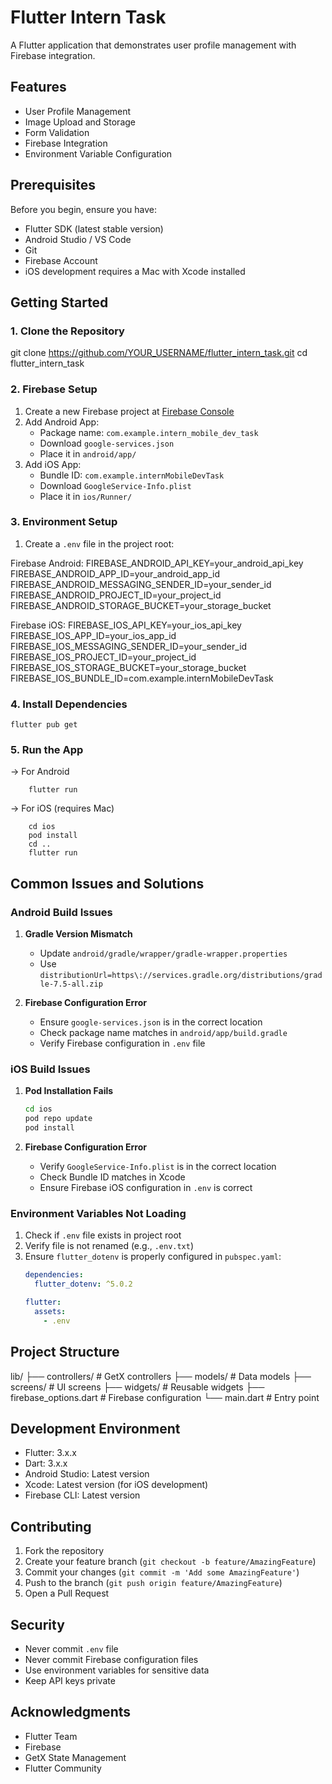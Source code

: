 # Flutter Intern Task

A Flutter application that demonstrates user profile management with Firebase integration.

## Features

- User Profile Management
- Image Upload and Storage
- Form Validation
- Firebase Integration
- Environment Variable Configuration

## Prerequisites

Before you begin, ensure you have:
- Flutter SDK (latest stable version)
- Android Studio / VS Code
- Git
- Firebase Account
- iOS development requires a Mac with Xcode installed

## Getting Started

### 1. Clone the Repository

git clone https://github.com/YOUR_USERNAME/flutter_intern_task.git
cd flutter_intern_task


### 2. Firebase Setup

1. Create a new Firebase project at [Firebase Console](https://console.firebase.google.com/)
2. Add Android App:
    - Package name: `com.example.intern_mobile_dev_task`
    - Download `google-services.json`
    - Place it in `android/app/`
3. Add iOS App:
    - Bundle ID: `com.example.internMobileDevTask`
    - Download `GoogleService-Info.plist`
    - Place it in `ios/Runner/`

### 3. Environment Setup

1. Create a `.env` file in the project root:

Firebase Android:
FIREBASE_ANDROID_API_KEY=your_android_api_key
FIREBASE_ANDROID_APP_ID=your_android_app_id
FIREBASE_ANDROID_MESSAGING_SENDER_ID=your_sender_id
FIREBASE_ANDROID_PROJECT_ID=your_project_id
FIREBASE_ANDROID_STORAGE_BUCKET=your_storage_bucket


Firebase iOS:
FIREBASE_IOS_API_KEY=your_ios_api_key
FIREBASE_IOS_APP_ID=your_ios_app_id
FIREBASE_IOS_MESSAGING_SENDER_ID=your_sender_id
FIREBASE_IOS_PROJECT_ID=your_project_id
FIREBASE_IOS_STORAGE_BUCKET=your_storage_bucket
FIREBASE_IOS_BUNDLE_ID=com.example.internMobileDevTask


### 4. Install Dependencies

    flutter pub get



### 5. Run the App

   -> For Android
        
        flutter run

   -> For iOS (requires Mac)

        cd ios
        pod install
        cd ..
        flutter run



## Common Issues and Solutions

### Android Build Issues

1. **Gradle Version Mismatch**
    - Update `android/gradle/wrapper/gradle-wrapper.properties`
    - Use `distributionUrl=https\://services.gradle.org/distributions/gradle-7.5-all.zip`

2. **Firebase Configuration Error**
    - Ensure `google-services.json` is in the correct location
    - Check package name matches in `android/app/build.gradle`
    - Verify Firebase configuration in `.env` file

### iOS Build Issues

1. **Pod Installation Fails**
   ```bash
   cd ios
   pod repo update
   pod install
   ```

2. **Firebase Configuration Error**
    - Verify `GoogleService-Info.plist` is in the correct location
    - Check Bundle ID matches in Xcode
    - Ensure Firebase iOS configuration in `.env` is correct

### Environment Variables Not Loading

1. Check if `.env` file exists in project root
2. Verify file is not renamed (e.g., `.env.txt`)
3. Ensure `flutter_dotenv` is properly configured in `pubspec.yaml`:
   ```yaml
   dependencies:
     flutter_dotenv: ^5.0.2

   flutter:
     assets:
       - .env
   ```


## Project Structure

lib/
├── controllers/ # GetX controllers
├── models/ # Data models
├── screens/ # UI screens
├── widgets/ # Reusable widgets
├── firebase_options.dart # Firebase configuration
└── main.dart # Entry point


## Development Environment

- Flutter: 3.x.x
- Dart: 3.x.x
- Android Studio: Latest version
- Xcode: Latest version (for iOS development)
- Firebase CLI: Latest version

## Contributing

1. Fork the repository
2. Create your feature branch (`git checkout -b feature/AmazingFeature`)
3. Commit your changes (`git commit -m 'Add some AmazingFeature'`)
4. Push to the branch (`git push origin feature/AmazingFeature`)
5. Open a Pull Request

## Security

- Never commit `.env` file
- Never commit Firebase configuration files
- Use environment variables for sensitive data
- Keep API keys private


## Acknowledgments

- Flutter Team
- Firebase
- GetX State Management
- Flutter Community




